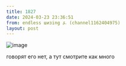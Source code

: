 ```yaml
---
title: 1827
date: 2024-03-23 23:36:51
from: endless шизing ⍼ (channel1162404975)
layout: post
---
```


![image](photos/photo_279@23-03-2024_23-36-51.jpg)

говорят его нет, а тут смотрите как много
